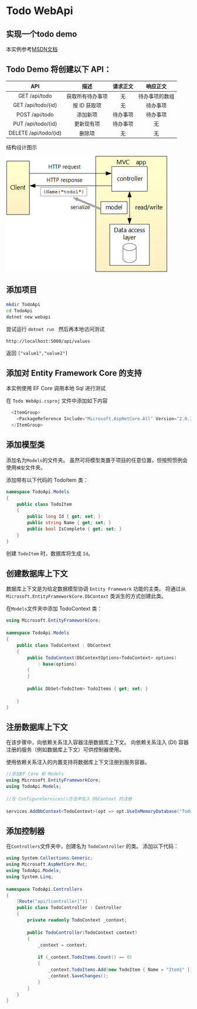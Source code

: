 # Todo WebApi

## 实现一个todo demo
本实例参考[MSDN文档](https://docs.microsoft.com/zh-cn/aspnet/core/tutorials/first-web-api)


## Todo Demo 将创建以下 API：

|     API             |        描述    |   请求正文  |    响应正文    |
|     :----:          |      :----:    |   :----:   |    :----:     |  
| GET /api/todo       | 获取所有待办事项 |   无       | 待办事项的数组 |
|GET /api/todo/{id}   | 按 ID 获取项    |      无    |   待办事项     |
| POST /api/todo      |    添加新项     |  待办事项   |    待办事项    |
| PUT /api/todo/{id}  |   更新现有项    | 待办事项    |       无       |
|DELETE /api/todo/{id}|    删除项       |   无       |       无       |

结构设计图示

![todo](./img/mvc-view.png)

## 添加项目
```sh
mkdir TodoApi
cd TodoApi
dotnet new webapi
```

尝试运行 `dotnet run ` 然后再本地访问测试

`http://localhost:5000/api/values` 

返回 `["value1","value2"]`

## 添加对 Entity Framework Core 的支持
本实例使用 EF Core 调用本地 Sql 进行测试

在 `Todo WebApi.csproj` 文件中添加如下内容

```cs
  <ItemGroup>
    <PackageReference Include="Microsoft.AspNetCore.All" Version="2.0.3" />
  </ItemGroup>
```

## 添加模型类
添加名为`Models`的文件夹。 虽然可将模型类置于项目的任意位置，但按照惯例会使用`模型`文件夹。

添加带有以下代码的 TodoItem 类：
```cs
namespace TodoApi.Models
{
    public class TodoItem
    {
        public long Id { get; set; }
        public string Name { get; set; }
        public bool IsComplete { get; set; }
    }
}
```
创建 `TodoItem` 时，数据库将生成 `Id`。

## 创建数据库上下文

数据库上下文是为给定数据模型协调 `Entity Framework` 功能的主类。 将通过从 `Microsoft.EntityFrameworkCore.DbContext` 类派生的方式创建此类。

在`Models`文件夹中添加 TodoContext 类：

```cs
using Microsoft.EntityFrameworkCore;

namespace TodoApi.Models
{
    public class TodoContext : DbContext
    {
        public TodoContext(DbContextOptions<TodoContext> options)
            : base(options)
        {
        }

        public DbSet<TodoItem> TodoItems { get; set; }

    }
}
```

## 注册数据库上下文
在该步骤中，向依赖关系注入容器注册数据库上下文。 向依赖关系注入 (DI) 容器注册的服务（例如数据库上下文）可供控制器使用。

使用依赖关系注入的内置支持将数据库上下文注册到服务容器。 
```cs
//添加EF Core 和 Models
using Microsoft.EntityFrameworkCore;
using TodoApi.Models;

//在 ConfigureServices()方法中加入 DbContext 的注册

services.AddDbContext<TodoContext>(opt => opt.UseInMemoryDatabase("TodoList"));
```

## 添加控制器
在`Controllers`文件夹中，创建名为 `TodoController` 的类。 添加以下代码：
```cs
using System.Collections.Generic;
using Microsoft.AspNetCore.Mvc;
using TodoApi.Models;
using System.Linq;

namespace TodoApi.Controllers
{
    [Route("api/[controller]")]
    public class TodoController : Controller
    {
        private readonly TodoContext _context;

        public TodoController(TodoContext context)
        {
            _context = context;

            if (_context.TodoItems.Count() == 0)
            {
                _context.TodoItems.Add(new TodoItem { Name = "Item1" });
                _context.SaveChanges();
            }
        }       
    }
}
```